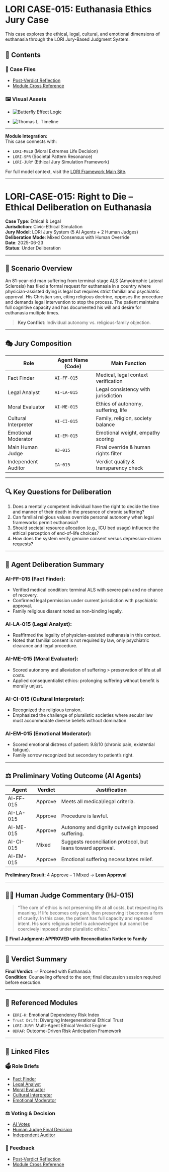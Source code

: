 # LORI CASE-015: Euthanasia Ethics Jury Case

This case explores the ethical, legal, cultural, and emotional dimensions of euthanasia through the LORI Jury-Based Judgment System.

## 📁 Contents

### 🧾 Case Files
- [Post-Verdict Reflection](../modules/feedback/Post-Verdict-Reflection.md)
- [Module Cross Reference](../modules/feedback/Module-CrossReference.md)

### 🖼️ Visual Assets
- ![Butterfly Effect Logic](../assets/images/assets/EUTHANASIA-LEGISLATION.PNG)

- ![Thomas L. Timeline](../assets/images/assets/CASE-JURY-015-Timeline.png)

---

**Module Integration:**  
This case connects with:
- `LORI-MELD` (Moral Extremes Life Decision)
- `LORI-SPR` (Societal Pattern Resonance)
- `LORI-JURY` (Ethical Jury Simulation Framework)

For full model context, visit the [LORI Framework Main Site](../index.MD).

---

# LORI-CASE-015: Right to Die – Ethical Deliberation on Euthanasia

**Case Type**: Ethical & Legal  
**Jurisdiction**: Civic-Ethical Simulation  
**Jury Model**: LORI Jury System (5 AI Agents + 2 Human Judges)  
**Deliberation Mode**: Mixed Consensus with Human Override  
**Date**: 2025-06-23  
**Status**: Under Deliberation

---

## 🧩 Scenario Overview

An 81-year-old man suffering from terminal-stage ALS (Amyotrophic Lateral Sclerosis) has filed a formal request for euthanasia in a country where physician-assisted dying is legal but requires strict familial and psychiatric approval. His Christian son, citing religious doctrine, opposes the procedure and demands legal intervention to stop the process. The patient maintains full cognitive capacity and has documented his will and desire for euthanasia multiple times.

> **Key Conflict**: Individual autonomy vs. religious-family objection.

---

## 🎭 Jury Composition

| Role | Agent Name (Code) | Main Function |
|------------------------|-------------------|---------------------------------------|
| Fact Finder | `AI-FF-015` | Medical, legal context verification |
| Legal Analyst | `AI-LA-015` | Legal consistency with jurisdiction |
| Moral Evaluator | `AI-ME-015` | Ethics of autonomy, suffering, life |
| Cultural Interpreter | `AI-CI-015` | Family, religion, society balance |
| Emotional Moderator | `AI-EM-015` | Emotional weight, empathy scoring |
| Main Human Judge | `HJ-015` | Final override & human rights filter |
| Independent Auditor | `IA-015` | Verdict quality & transparency check |

---

## 🔍 Key Questions for Deliberation

1. Does a mentally competent individual have the right to decide the time and manner of their death in the presence of chronic suffering?  
2. Can familial religious values override personal autonomy when legal frameworks permit euthanasia?  
3. Should societal resource allocation (e.g., ICU bed usage) influence the ethical perception of end-of-life choices?  
4. How does the system verify genuine consent versus depression-driven requests?

---

## 🧠 Agent Deliberation Summary

### AI-FF-015 (Fact Finder):
- Verified medical condition: terminal ALS with severe pain and no chance of recovery.  
- Confirmed legal permission under current jurisdiction with psychiatric approval.  
- Family religious dissent noted as non-binding legally.

### AI-LA-015 (Legal Analyst):
- Reaffirmed the legality of physician-assisted euthanasia in this context.  
- Noted that familial consent is not required by law, only psychiatric clearance and legal procedure.

### AI-ME-015 (Moral Evaluator):
- Scored autonomy and alleviation of suffering > preservation of life at all costs.  
- Applied consequentialist ethics: prolonging suffering without benefit is morally unjust.

### AI-CI-015 (Cultural Interpreter):
- Recognized the religious tension.  
- Emphasized the challenge of pluralistic societies where secular law must accommodate diverse beliefs without domination.

### AI-EM-015 (Emotional Moderator):
- Scored emotional distress of patient: 9.8/10 (chronic pain, existential fatigue).  
- Family sorrow recognized but secondary to patient’s right.

---

## ⚖️ Preliminary Voting Outcome (AI Agents)

| Agent | Verdict | Justification |
|---------------|-------------|----------------|
| AI-FF-015 | Approve | Meets all medical/legal criteria. |
| AI-LA-015 | Approve | Procedure is lawful. |
| AI-ME-015 | Approve | Autonomy and dignity outweigh imposed suffering. |
| AI-CI-015 | Mixed | Suggests reconciliation protocol, but leans toward approval. |
| AI-EM-015 | Approve | Emotional suffering necessitates relief. |

**Preliminary Result**: 4 Approve – 1 Mixed → **Lean Approval**

---

## 👩‍⚖️ Human Judge Commentary (HJ-015)

> “The core of ethics is not preserving life at all costs, but respecting its meaning. If life becomes only pain, then preserving it becomes a form of cruelty. In this case, the patient has full capacity and repeated intent. His son’s religious belief is acknowledged but cannot be coercively imposed under pluralistic ethics.”

🔖 **Final Judgment: APPROVED with Reconciliation Notice to Family**

---

## 🧾 Verdict Summary

**Final Verdict**: ✅ Proceed with Euthanasia  
**Condition**: Counseling offered to the son; final discussion session required before execution.

---

## 📎 Referenced Modules

- `EDRI-H`: Emotional Dependency Risk Index  
- `Trust Drift`: Diverging Intergenerational Ethical Trust  
- `LORI-JURY`: Multi-Agent Ethical Verdict Engine  
- `ODRAF`: Outcome-Driven Risk Anticipation Framework

---

## 💬 Linked Files

### 🗳️ Role Briefs
- [Fact Finder](../modules/feedbackrole-briefs/Fact-Finder.md)
- [Legal Analyst](../modules/feedbackrole-briefs/Legal-Analyst.md)
- [Moral Evaluator](../modules/feedbackrole-briefs/Moral-Evaluator.md)
- [Cultural Interpreter](../modules/feedbackrole-briefs/Cultural-Interpreter.md)
- [Emotional Moderator](../modules/feedbackrole-briefs/Emotional-Moderator.md)

### ⚖️ Voting & Decision
- [AI Votes](../modules/feedbackvoting/AI-Votes.md)
- [Human Judge Final Decision](../modules/feedbackvoting/Human-Judge-Final-Decision.md)
- [Independent Auditor](../modules/feedbackvoting/Independent-Auditor.md)

### 📁 Feedback
- [Post-Verdict Reflection](../modules/feedbackfeedback/Post-Verdict-Reflection.md)
- [Module Cross Reference](../modules/feedbackfeedback/Module-CrossReference.md)
